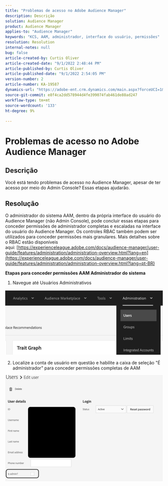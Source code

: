 ```yaml
---
title: "Problemas de acesso no Adobe Audience Manager"
description: Descrição
solution: Audience Manager
product: Audience Manager
applies-to: "Audience Manager"
keywords: "KCS, AAM, administrador, interface do usuário, permissões"
resolution: Resolution
internal-notes: null
bug: false
article-created-by: Curtis Oliver
article-created-date: "9/1/2022 2:48:44 PM"
article-published-by: Curtis Oliver
article-published-date: "9/1/2022 2:54:05 PM"
version-number: 2
article-number: KA-19587
dynamics-url: "https://adobe-ent.crm.dynamics.com/main.aspx?forceUCI=1&pagetype=entityrecord&etn=knowledgearticle&id=a2da922a-052a-ed11-9db1-0022480868ff"
source-git-commit: e8f4ca2dd578944d4fe399074fab461de88ad247
workflow-type: tm+mt
source-wordcount: '133'
ht-degree: 9%

---
```


# Problemas de acesso no Adobe Audience Manager

## Descrição


Você está tendo problemas de acesso no Audience Manager, apesar de ter acesso por meio do Admin Console? Essas etapas ajudarão.


## Resolução


O administrador do sistema AAM, dentro da própria interface do usuário do Audience Manager (não Admin Console), pode concluir essas etapas para conceder permissões de administrador completas e escaladas na interface do usuário do Audience Manager. Os controles RBAC também podem ser utilizados para conceder permissões mais granulares. Mais detalhes sobre o RBAC estão disponíveis aqui: [https://experienceleague.adobe.com/docs/audience-manager/user-guide/features/administration/administration-overview.html?lang=en](https://experienceleague.adobe.com/docs/audience-manager/user-guide/features/administration/administration-overview.html?lang=pt-BR)

<b>Etapas para conceder permissões AAM Administrador do sistema</b>

1) Navegue até Usuários Administrativos

![](assets/0c4ffacf-e9d5-ec11-a7b5-000d3a37750e.png)



2) Localize a conta de usuário em questão e habilite a caixa de seleção &quot;É administrador&quot; para conceder permissões completas de AAM

![](assets/07c16ce8-e9d5-ec11-a7b5-000d3a37750e.png)

